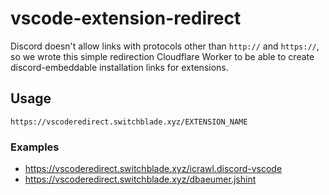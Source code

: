 # vscode-extension-redirect
Discord doesn't allow links with protocols other than `http://` and `https://`, so we wrote this simple redirection Cloudflare Worker to be able to create discord-embeddable installation links for extensions.

## Usage

`https://vscoderedirect.switchblade.xyz/EXTENSION_NAME`

### Examples

- https://vscoderedirect.switchblade.xyz/icrawl.discord-vscode
- https://vscoderedirect.switchblade.xyz/dbaeumer.jshint
